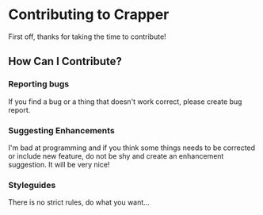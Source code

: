 # Contributing to Crapper

First off, thanks for taking the time to contribute!

## How Can I Contribute?

### Reporting bugs
If you find a bug or a thing that doesn't work correct, please create bug report.

### Suggesting Enhancements
I'm bad at programming and if you think some things needs to be corrected or include new feature, do not be shy and create an enhancement suggestion. It will be very nice!

### Styleguides
There is no strict rules, do what you want...

 